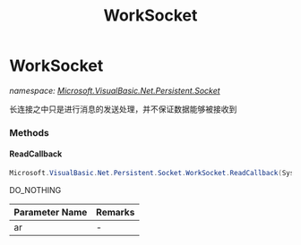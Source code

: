 ﻿---
title: WorkSocket
---

# WorkSocket
_namespace: [Microsoft.VisualBasic.Net.Persistent.Socket](N-Microsoft.VisualBasic.Net.Persistent.Socket.html)_

长连接之中只是进行消息的发送处理，并不保证数据能够被接收到

### Methods

#### ReadCallback
```csharp
Microsoft.VisualBasic.Net.Persistent.Socket.WorkSocket.ReadCallback(System.IAsyncResult)
```
DO_NOTHING

|Parameter Name|Remarks|
|--------------|-------|
|ar|-|






